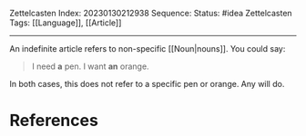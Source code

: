 Zettelcasten Index: 20230130212938
Sequence:
Status: #idea
Zettelcasten Tags: [[Language]], [[Article]]

---

An indefinite article refers to non-specific [[Noun|nouns]]. You could say:
> I need **a** pen.
> I want **an** orange.

In both cases, this does not refer to a specific pen or orange. Any will do.

# References